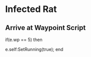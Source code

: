 # Infected Rat
## Arrive at Waypoint Script

if(e.wp == 5) then


e.self:SetRunning(true);
end






